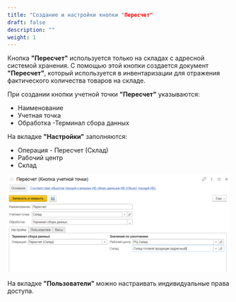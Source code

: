 ```yaml
---
title: "Создание и настройки кнопки "Пересчет"
draft: false
description: ""
weight: 1
---
```


Кнопка **"Пересчет"** используется только на складах с адресной системой хранения. С помощью этой кнопки создается документ **"Пересчет"**, который используется в инвентаризации для отражения фактического количества товаров на складе.

При создании кнопки учетной точки **"Пересчет"** указываются:

- Наименование
- Учетная точка
- Обработка -Терминал сбора данных

На вкладке **"Настройки"** заполняются:

- Операция - Пересчет (Склад)
- Рабочий центр
- Склад

![1](1.png)

На вкладке **"Пользователи"** можно настраивать индивидуальные права доступа.
